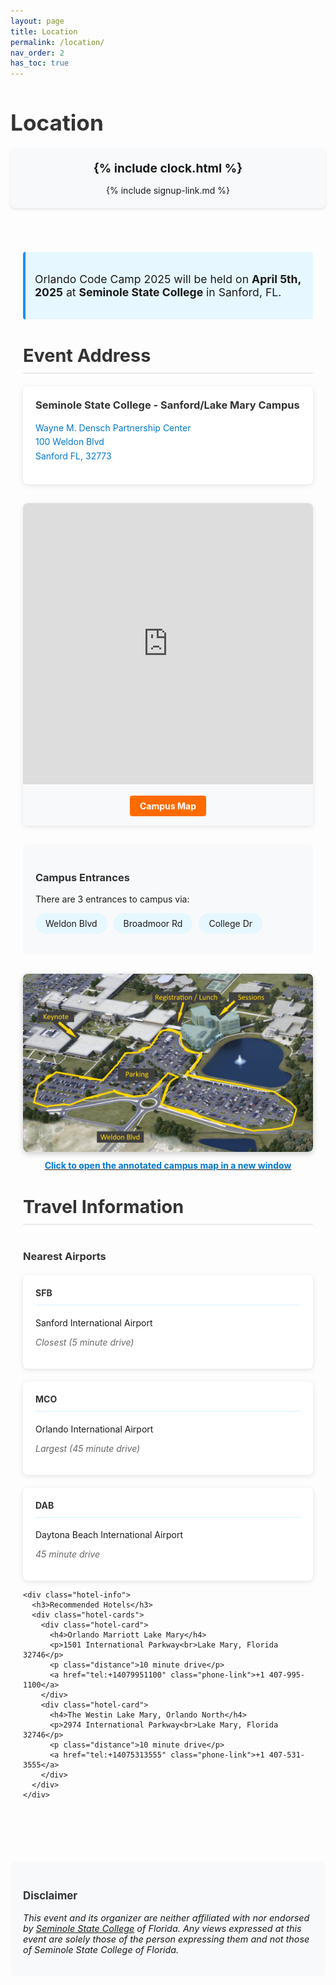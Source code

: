 ```yaml
---
layout: page
title: Location
permalink: /location/
nav_order: 2
has_toc: true
---
```


<style>
  .location-container {
    max-width: 1000px;
    margin: 0 auto;
    padding: 20px;
  }

  .event-banner {
    background-color: #f8f9fa;
    border-radius: 8px;
    padding: 20px;
    margin-bottom: 30px;
    text-align: center;
    box-shadow: 0 2px 4px rgba(0,0,0,0.1);
  }

  .countdown-container {
    font-size: 1.2rem;
    font-weight: bold;
    margin-bottom: 15px;
  }

  .cta-button {
    margin-top: 15px;
  }

  .cta-button a {
    display: inline-block;
    background-color: #ff6b00;
    color: white;
    padding: 12px 24px;
    border-radius: 4px;
    text-decoration: none;
    font-weight: bold;
    transition: background-color 0.3s;
  }

  .cta-button a:hover {
    background-color: #e55d00;
  }

  .event-highlight {
    background-color: #e6f7ff;
    border-left: 4px solid #1890ff;
    padding: 15px;
    border-radius: 4px;
    margin: 20px 0;
    font-size: 1.1rem;
  }

  .address-card {
    background-color: white;
    border-radius: 8px;
    padding: 20px;
    margin: 20px 0;
    box-shadow: 0 2px 8px rgba(0,0,0,0.1);
  }

  .address-card h3 {
    margin-top: 0;
    color: #333;
  }

  .location-link {
    color: #0078d4;
    text-decoration: none;
    display: inline-block;
    line-height: 1.6;
  }

  .location-link:hover {
    text-decoration: underline;
  }

  .map-container {
    margin: 30px 0;
    border-radius: 8px;
    overflow: hidden;
    box-shadow: 0 2px 8px rgba(0,0,0,0.1);
  }

  .map-links {
    background-color: #f8f9fa;
    padding: 15px;
    text-align: center;
  }

  .button {
    display: inline-block;
    background-color: #ff6b00;
    color: white;
    padding: 8px 16px;
    border-radius: 4px;
    text-decoration: none;
    font-weight: bold;
    transition: background-color 0.3s;
  }

  .button:hover {
    background-color: #e55d00;
  }

  .campus-info {
    background-color: #f8f9fa;
    padding: 20px;
    border-radius: 8px;
    margin: 20px 0;
  }

  .entrance-list {
    list-style-type: none;
    padding: 0;
    display: flex;
    flex-wrap: wrap;
    gap: 10px;
  }

  .entrance-list li {
    background-color: #e6f7ff;
    padding: 8px 16px;
    border-radius: 20px;
    display: inline-block;
  }

  .campus-map-container {
    text-align: center;
    margin: 30px 0;
  }

  .campus-map-link {
    display: inline-block;
    position: relative;
    transition: transform 0.3s;
  }

  .campus-map-link:hover {
    transform: scale(1.02);
  }

  .campus-map-thumbnail {
    max-width: 100%;
    border-radius: 8px;
    box-shadow: 0 3px 10px rgba(0,0,0,0.2);
  }

  .map-caption {
    display: block;
    margin-top: 10px;
    color: #0078d4;
    font-weight: bold;
  }

  .travel-section {
    margin: 40px 0;
  }

  .airport-cards, .hotel-cards {
    display: grid;
    grid-template-columns: repeat(auto-fit, minmax(280px, 1fr));
    gap: 20px;
    margin-top: 20px;
  }

  .airport-card, .hotel-card {
    background-color: white;
    border-radius: 8px;
    padding: 20px;
    box-shadow: 0 2px 8px rgba(0,0,0,0.1);
  }

  .airport-card h4, .hotel-card h4 {
    margin-top: 0;
    color: #333;
    border-bottom: 2px solid #e6f7ff;
    padding-bottom: 10px;
  }

  .distance {
    color: #666;
    font-style: italic;
  }

  .phone-link {
    display: inline-block;
    margin-top: 8px;
    color: #0078d4;
    text-decoration: none;
  }

  .phone-link:hover {
    text-decoration: underline;
  }

  .disclaimer-section {
    margin-top: 40px;
    padding: 20px;
    background-color: #f8f9fa;
    border-radius: 8px;
    font-size: 0.9rem;
  }

  h1, h2, h3 {
    color: #333;
  }

  h1 {
    font-size: 2.2rem;
    margin-bottom: 20px;
  }

  h2 {
    font-size: 1.8rem;
    margin: 40px 0 20px;
    padding-bottom: 10px;
    border-bottom: 2px solid #eaeaea;
  }

  /* Responsive adjustments */
  @media (max-width: 768px) {
    .airport-cards, .hotel-cards {
      grid-template-columns: 1fr;
    }
  }
</style>

<h1>Location</h1>
  
<div class="event-banner">
  <div id="countdown-clock" class="countdown-container">{% include clock.html %}</div>
  <div class="cta-button">{% include signup-link.md %}</div>
</div>

<div class="location-container">
  <div class="event-highlight">
    <p>Orlando Code Camp 2025 will be held on <strong>April 5th, 2025</strong> at <strong>Seminole State College</strong> in Sanford, FL.</p>
  </div>

  <h2>Event Address</h2>
  <div class="address-card">
    <h3>Seminole State College - Sanford/Lake Mary Campus</h3>
    <p>
      <a href="https://maps.google.com/?q=Wayne+M.+Densch+Partnership+Center,+Seminole+State+College,+100+Weldon+Blvd,+Sanford+FL+32773" target="_blank" class="location-link">
        Wayne M. Densch Partnership Center<br />
        100 Weldon Blvd<br/>
        Sanford FL, 32773
      </a>
    </p>
  </div>

  <div class="map-container">
    <iframe src="https://www.google.com/maps/embed?pb=!1m18!1m12!1m3!1d1749.0897107327119!2d-81.30701413734684!3d28.744059558742478!2m3!1f0!2f0!3f0!3m2!1i1024!2i768!4f13.1!3m3!1m2!1s0x88e76d180ab1b97b%3A0xd7369878036400a1!2sWayne%20M.%20Densch%20Partnership%20Center!5e0!3m2!1sen!2sus!4v1663965771738!5m2!1sen!2sus" width="100%" height="450" style="border:0;" allowfullscreen="" loading="lazy" referrerpolicy="no-referrer-when-downgrade"></iframe>
    <div class="map-links">
      <a href="https://maps.seminolestate.edu/#!BLD_2016012779162" target="_blank" class="button">Campus Map</a>
    </div>
  </div>

  <div class="campus-info">
    <h3>Campus Entrances</h3>
    <p>There are 3 entrances to campus via:</p>
    <ul class="entrance-list">
      <li>Weldon Blvd</li>
      <li>Broadmoor Rd</li>
      <li>College Dr</li>
    </ul>
  </div>

  <div class="campus-map-container">
    <a href="/assets/img/maps/Seminole State Landmarks - Full-Size.png" alt="Full Size Map of Event Landmarks at Seminole State" target="_blank" class="campus-map-link">
      <img src="/assets/img/maps/Seminole State Landmarks - Thumbnail.png" alt="Thumbnail Map of Event Landmarks at Seminole State" class="campus-map-thumbnail" />
      <span class="map-caption">Click to open the annotated campus map in a new window</span>
    </a>
  </div>

  <h2>Travel Information</h2>
  
  <div class="travel-section">
    <div class="airport-info">
      <h3>Nearest Airports</h3>
      <div class="airport-cards">
        <div class="airport-card">
          <h4>SFB</h4>
          <p>Sanford International Airport</p>
          <p class="distance">Closest (5 minute drive)</p>
        </div>
        <div class="airport-card">
          <h4>MCO</h4>
          <p>Orlando International Airport</p>
          <p class="distance">Largest (45 minute drive)</p>
        </div>
        <div class="airport-card">
          <h4>DAB</h4>
          <p>Daytona Beach International Airport</p>
          <p class="distance">45 minute drive</p>
        </div>
      </div>
    </div>

    <div class="hotel-info">
      <h3>Recommended Hotels</h3>
      <div class="hotel-cards">
        <div class="hotel-card">
          <h4>Orlando Marriott Lake Mary</h4>
          <p>1501 International Parkway<br>Lake Mary, Florida 32746</p>
          <p class="distance">10 minute drive</p>
          <a href="tel:+14079951100" class="phone-link">+1 407-995-1100</a>
        </div>
        <div class="hotel-card">
          <h4>The Westin Lake Mary, Orlando North</h4>
          <p>2974 International Parkway<br>Lake Mary, Florida 32746</p>
          <p class="distance">10 minute drive</p>
          <a href="tel:+14075313555" class="phone-link">+1 407-531-3555</a>
        </div>
      </div>
    </div>
  </div>
</div>

<div class="disclaimer-section">
  <h3 id="disclaimer">Disclaimer</h3>
  <p><em>This event and its organizer are neither affiliated with nor endorsed by <a href="https://www.seminolestate.edu/slm" target="_blank">Seminole State College</a> of Florida. Any views expressed at this event are solely those of the person expressing them and not those of Seminole State College of Florida.</em></p>
</div>